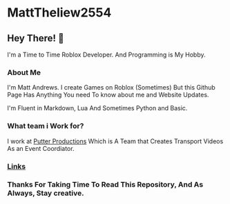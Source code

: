 # MattTheliew2554
## Hey There! 👋

I'm a Time to Time Roblox Developer. And Programming is My Hobby.

### About Me

I'm Matt Andrews. I create Games on Roblox (Sometimes) But this Github Page Has Anything You need To know about me and Website Updates.

I'm Fluent in Markdown, Lua And Sometimes Python and Basic.

### What team i Work for?

I work at [Putter Productions](https://discord.gg/proputterplayz) Which is A Team that Creates Transport Videos As an Event Coordiator.

### [Links](https://matttheliew2554.github.io/Web-Links/)

### Thanks For Taking Time To Read This Repository, And As Always, Stay creative.
